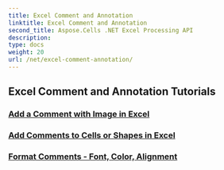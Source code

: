 ```yaml
---
title: Excel Comment and Annotation
linktitle: Excel Comment and Annotation
second_title: Aspose.Cells .NET Excel Processing API
description: 
type: docs
weight: 20
url: /net/excel-comment-annotation/
---
```


## Excel Comment and Annotation Tutorials
### [Add a Comment with Image in Excel](./add-comment-with-image-excel/)
### [Add Comments to Cells or Shapes in Excel](./add-comments-to-cells-or-shapes-excel/)
### [Format Comments -  Font, Color, Alignment](./format-comments-font-color-alignment/)